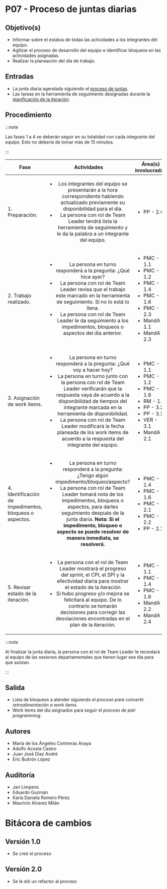 # P07 - Proceso de juntas diarias

## Objetivo(s)

- Informar sobre el estatus de todas las actividades a los integrantes del equipo.
- Agilizar el proceso de desarrollo del equipo e identificar bloqueos en las actividades asignadas.
- Realizar la planeación del día de trabajo.

## Entradas

- La junta diaria agendada siguiendo el [proceso de juntas](https://taro-it.github.io/docs/procesos/P01-proceso-juntas-departamentales).
- Las tareas en la herramienta de seguimiento designadas durante la [planificación de la iteración](https://taro-it.github.io/docs/procesos/P15-proceso-planeacion-de-iteracion).

## Procedimiento

:::note

 Las fases 1 a 4 se deberán seguir en su totalidad con cada integrante del equipo. Esto no debería de tomar más de 15 minutos.

:::

| Fase |   Actividades   | Área(s) involucradas |
|------|:---------------:|--------------------|
| 1. Preparación. | <ul><li>Los integrantes del equipo se presentarán a la hora correspondiente habiendo actualizado previamente su disponibilidad para el día.</li><li>La persona con rol de Team Leader tendrá lista la herramienta de seguimiento y le da la palabra a un integrante del equipo.</li></ul>| <ul><li>PP - 2.4</li></ul> |
| 2. Trabajo realizado. | <ul><li>La persona en turno responderá a la pregunta: ¿Qué hice ayer?</li><li>La persona con rol de Team Leader revisa que el trabajo este marcado en la herramienta de seguimiento. Si no lo está lo llena.</li><li>La persona con rol de Team Leader le da seguimiento a los impedimentos, bloqueos o aspectos del día anterior.</li></ul>  | <ul><li>PMC - 1.1</li><li>PMC - 1.2</li><li>PMC - 1.4</li><li>PMC - 1.6</li><li>PMC - 2.3</li><li>MandA - 1.1</li><li>MandA - 2.3</li></ul> |
| 3. Asignación de work items. | <ul><li>La persona en turno responderá a la pregunta: ¿Qué voy a hacer hoy?</li><li>La persona en turno junto con la persona con rol de  Team Leader verificarán que la respuesta vaya de acuerdo a la disponibilidad de tiempos del integrante marcada en la herramienta de disponibilidad.</li><li>La persona con rol de Team Leader modificará la fecha planeada de los work items de acuerdo a la respuesta del integrante del equipo.</li></ul> | <ul><li>PMC - 1.1</li><li>PMC - 1.2</li><li>PMC - 1.6</li><li>RM - 1.2</li><li>PP - 3.2</li><li>PP - 3.3</li><li>VER - 3.1</li><li>MandA - 2.1</li></ul> |
| 4. Identificación de impedimentos, bloqueos o aspectos. | <ul><li>La persona en turno responderá a la pregunta: ¿Tengo algún impedimento/bloqueo/aspecto?</li><li>La persona con rol de Team Leader tomará nota de los impedimentos, bloqueos o aspectos, para darles seguimiento después de la junta diaria.  **Nota: Si el impedimento, bloqueo o aspecto se puede resolver de manera inmediata, se resolverá.** </li></ul> | <ul><li>PMC - 1.4</li><li>PMC - 1.6</li><li>PMC - 2.1</li><li>PMC - 2.2</li><li>PP - 2.1</li></ul> |
| 5. Revisar estado de la iteración. | <ul><li>La persona con el rol de Team Leader mostrará el progreso del sprint, el CPI, el SPI y la efectividad diaria para mostrar el estado de la iteración</li><li>Si hubo progreso y/o mejora se felicitará al equipo. De lo contrario se tomarán decisiones para corregir las desviaciones encontradas en el plan de la iteración.</li></ul> | <ul><li>PMC - 1.1</li><li>PMC - 1.4</li><li>PMC - 1.6</li><li>MandA - 2.2</li><li>MandA - 2.4</li></ul> |

:::note

 Al finalizar la junta diaria, la persona con el rol de Team Leader le recordará al equipo de las sesiones departamentales que tienen lugar ese día para que asistan.

:::

## Salida

- Lista de bloqueos a atender siguiendo el _proceso para convertir retroalimentación a work items_.
- Work items del día asignados para seguir el _proceso de pair programming_.

## Autores

- María de los Ángeles Contreras Anaya
- Adolfo Acosta Castro
- Juan José Díaz André
- Eric Buitrón López

## Auditoría
- Jan Limpens
- Eduardo Guzmán
- Karla Daniela Romero Pérez
- Mauricio Alvarez Milán

# Bitácora de cambios

## Versión 1.0
  - Se creó el proceso

## Versión 2.0
  - Se le dió un refactor al proceso
